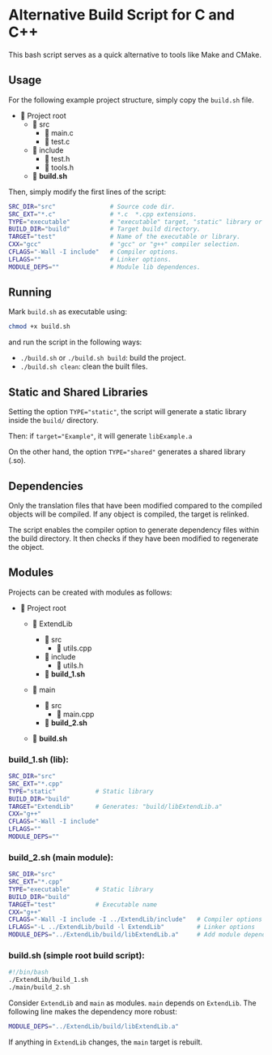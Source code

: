 # Alternative Build Script for C and C++
This bash script serves as a quick alternative to tools like Make and CMake.

## Usage

For the following example project structure, simply copy the `build.sh` file.

- 📂 Project root
	- 📂 src
		- 📄 main.c
		- 📄 test.c
	- 📂 include
		- 📄 test.h
		- 📄 tools.h
	- 📄 **build.sh**

Then, simply modify the first lines of the script:

```bash
SRC_DIR="src"				# Source code dir.
SRC_EXT="*.c"				# *.c  *.cpp extensions.
TYPE="executable"			# "executable" target, "static" library or "shared" library.
BUILD_DIR="build"			# Target build directory.
TARGET="test"				# Name of the executable or library.
CXX="gcc"					# "gcc" or "g++" compiler selection.
CFLAGS="-Wall -I include"	# Compiler options.
LFLAGS=""					# Linker options.
MODULE_DEPS=""				# Module lib dependences.
```

## Running

Mark `build.sh` as executable using:

```bash
chmod +x build.sh
```

and run the script in the following ways:

* `./build.sh` or `./build.sh build`: build the project.
* `./build.sh clean`: clean the built files.

## Static and Shared Libraries

Setting the option `TYPE="static"`, the script will generate a static library inside the `build/` directory.

Then: if `target="Example"`, it will generate `libExample.a`

On the other hand, the option `TYPE="shared"` generates a shared library (.so).

## Dependencies

Only the translation files that have been modified compared to the compiled objects will be compiled. If any object is compiled, the target is relinked.

The script enables the compiler option to generate dependency files within the build directory. It then checks if they have been modified to regenerate the object.

## Modules

Projects can be created with modules as follows:

- 📂 Project root
	- 📂 ExtendLib
		- 📂 src
			- 📄 utils.cpp
		- 📂 include
			- 📄 utils.h
		- 📄 **build_1.sh**

	- 📂 main
		- 📂 src
			- 📄 main.cpp
		- 📄 **build_2.sh**
	- 📄 **build.sh**

### build_1.sh (lib):
```bash
SRC_DIR="src"
SRC_EXT="*.cpp"
TYPE="static"			# Static library
BUILD_DIR="build"
TARGET="ExtendLib"		# Generates: "build/libExtendLib.a"
CXX="g++"
CFLAGS="-Wall -I include"
LFLAGS=""
MODULE_DEPS=""
```

### build_2.sh (main module):
```bash
SRC_DIR="src"
SRC_EXT="*.cpp"
TYPE="executable"		# Static library
BUILD_DIR="build"
TARGET="test"			# Executable name
CXX="g++"
CFLAGS="-Wall -I include -I ../ExtendLib/include"	# Compiler options
LFLAGS="-L ../ExtendLib/build -l ExtendLib"			# Linker options
MODULE_DEPS="../ExtendLib/build/libExtendLib.a"		# Add module dependence to rebuild project
```

### build.sh (simple root build script):
```bash
#!/bin/bash
./ExtendLib/build_1.sh
./main/build_2.sh
```

Consider `ExtendLib` and `main` as modules. `main` depends on `ExtendLib`. The following line makes the dependency more robust:

```bash
MODULE_DEPS="../ExtendLib/build/libExtendLib.a"
```

If anything in `ExtendLib` changes, the `main` target is rebuilt.
